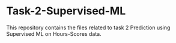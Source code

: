 # Task-2-Supervised-ML
This repository contains the files related to task 2 Prediction using Supervised ML on Hours-Scores data.

